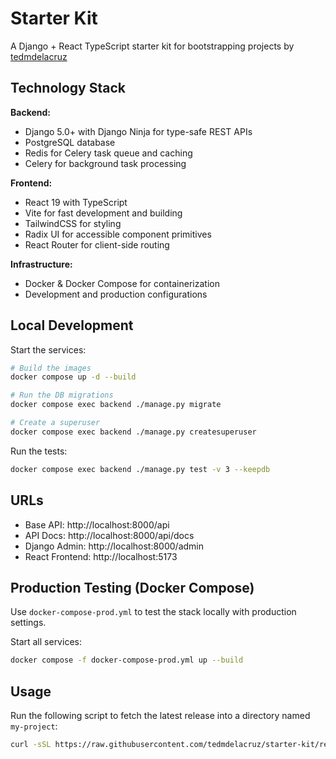 # Starter Kit

A Django + React TypeScript starter kit for bootstrapping projects by [tedmdelacruz](https://github.com/tedmdelacruz)

## Technology Stack

**Backend:**
- Django 5.0+ with Django Ninja for type-safe REST APIs
- PostgreSQL database
- Redis for Celery task queue and caching
- Celery for background task processing

**Frontend:**
- React 19 with TypeScript
- Vite for fast development and building
- TailwindCSS for styling
- Radix UI for accessible component primitives
- React Router for client-side routing

**Infrastructure:**
- Docker & Docker Compose for containerization
- Development and production configurations

## Local Development

Start the services:

```sh
# Build the images
docker compose up -d --build

# Run the DB migrations
docker compose exec backend ./manage.py migrate

# Create a superuser
docker compose exec backend ./manage.py createsuperuser
```

Run the tests:

```sh
docker compose exec backend ./manage.py test -v 3 --keepdb
```

## URLs
- Base API: http://localhost:8000/api
- API Docs: http://localhost:8000/api/docs
- Django Admin: http://localhost:8000/admin
- React Frontend: http://localhost:5173

## Production Testing (Docker Compose)

Use `docker-compose-prod.yml` to test the stack locally with production settings.

Start all services:

```sh
docker compose -f docker-compose-prod.yml up --build
```

## Usage

Run the following script to fetch the latest release into a directory named `my-project`:

```sh
curl -sSL https://raw.githubusercontent.com/tedmdelacruz/starter-kit/refs/heads/master/start.sh | bash -s -- my-project
```